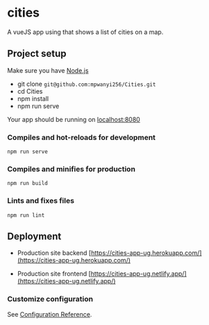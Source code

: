 # cities
A vueJS app using that shows a list of cities on a map.

## Project setup
Make sure you have [Node.js](https://nodejs.org/en/)

- git clone `git@github.com:mpwanyi256/Cities.git`
- cd Cities
- npm install
- npm run serve

Your app should be running on [localhost:8080](http://localhost:8080/)

### Compiles and hot-reloads for development
```
npm run serve
```

### Compiles and minifies for production
```
npm run build
```

### Lints and fixes files
```
npm run lint
```

## Deployment
- Production site backend [https://cities-app-ug.herokuapp.com/](https://cities-app-ug.herokuapp.com/)

- Production site frontend [https://cities-app-ug.netlify.app/](https://cities-app-ug.netlify.app/)


### Customize configuration
See [Configuration Reference](https://cli.vuejs.org/config/).
